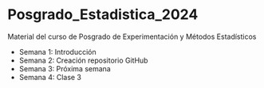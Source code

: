 # Posgrado_Estadistica_2024
Material del curso de Posgrado de Experimentación y Métodos Estadísticos




+ Semana 1: Introducción
+ Semana 2: Creación repositorio GitHub
+ Semana 3: Próxima semana
+ Semana 4: Clase 3
